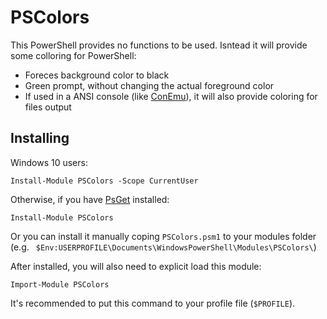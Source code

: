 # PSColors

This PowerShell provides no functions to be used. Isntead it will provide some colloring for PowerShell:

* Foreces background color to black
* Green prompt, without changing the actual foreground color
* If used in a ANSI console (like [ConEmu](https://github.com/Maximus5/ConEmu)), it will also provide coloring for files output

## Installing

Windows 10 users:

    Install-Module PSColors -Scope CurrentUser

Otherwise, if you have [PsGet](http://psget.net/) installed:


    Install-Module PSColors
  
Or you can install it manually coping `PSColors.psm1` to your modules folder (e.g. ` $Env:USERPROFILE\Documents\WindowsPowerShell\Modules\PSColors\`)

After installed, you will also need to explicit load this module:

    Import-Module PSColors

It's recommended to put this command to your profile file (`$PROFILE`).

